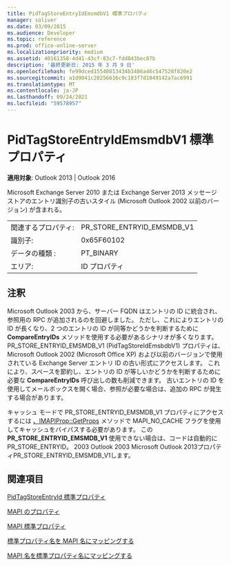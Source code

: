 ```yaml
---
title: PidTagStoreEntryIdEmsmdbV1 標準プロパティ
manager: soliver
ms.date: 03/09/2015
ms.audience: Developer
ms.topic: reference
ms.prod: office-online-server
ms.localizationpriority: medium
ms.assetid: 40161358-4d41-43cf-83c7-fdd843bec87b
description: '最終更新日: 2015 年 3 月 9 日'
ms.openlocfilehash: fe99dced15540813434b3486a46c547528f820e2
ms.sourcegitcommit: a1d9041c20256616c9c183f7d1049142a7ac6991
ms.translationtype: MT
ms.contentlocale: ja-JP
ms.lasthandoff: 09/24/2021
ms.locfileid: "59578957"
---
```

# <a name="pidtagstoreentryidemsmdbv1-canonical-property"></a>PidTagStoreEntryIdEmsmdbV1 標準プロパティ

  
  
**適用対象**: Outlook 2013 | Outlook 2016 
  
Microsoft Exchange Server 2010 または Exchange Server 2013 メッセージ ストアのエントリ識別子の古いスタイル (Microsoft Outlook 2002 以前のバージョン) が含まれる。
  
|||
|:-----|:-----|
|関連するプロパティ:  <br/> |PR_STORE_ENTRYID_EMSMDB_V1  <br/> |
|識別子:  <br/> |0x65F60102  <br/> |
|データの種類 :   <br/> |PT_BINARY  <br/> |
|エリア:  <br/> |ID プロパティ  <br/> |
   
## <a name="remarks"></a>注釈

Microsoft Outlook 2003 から、サーバー FQDN はエントリの ID に統合され、参照用の RPC が追加されるのを回避しました。 ただし、これによりエントリの ID が長くなり、2 つのエントリの ID が同等かどうかを判断するために **CompareEntryIDs** メソッドを使用する必要があるシナリオが多くなります。 PR_STORE_ENTRYID_EMSMDB_V1 (PidTagStoreIdEmsbdbV1) プロパティは、Microsoft Outlook 2002 (Microsoft Office XP) および以前のバージョンで使用されている Exchange Server エントリ ID の古い形式にアクセスします。 これにより、スペースを節約し、エントリの ID が等しいかどうかを判断するために必要な **CompareEntryIDs** 呼び出しの数も削減できます。 古いエントリの ID を使用してメールボックスを開く場合、参照が必要な場合は、追加の RPC が発生する場合があります。 
  
キャッシュ モードで PR_STORE_ENTRYID_EMSMDB_V1 プロパティにアクセスするには [、IMAPIProp::GetProps](imapiprop-getprops.md) メソッドで MAPI_NO_CACHE フラグを使用してキャッシュをバイパスする必要があります。 この **PR_STORE_ENTRYID_EMSMDB_V1** 使用できない場合は、コードは自動的にPR_STORE_ENTRYID。 2003 Outlook 2003 Microsoft Outlook 2013プロパティPR_STORE_ENTRYID_EMSMDB_V1します。 
  
## <a name="see-also"></a>関連項目



[PidTagStoreEntryId 標準プロパティ](pidtagstoreentryid-canonical-property.md)


[MAPI のプロパティ](mapi-properties.md)
  
[MAPI 標準プロパティ](mapi-canonical-properties.md)
  
[標準プロパティ名を MAPI 名にマッピングする](mapping-canonical-property-names-to-mapi-names.md)
  
[MAPI 名を標準プロパティ名にマッピングする](mapping-mapi-names-to-canonical-property-names.md)

